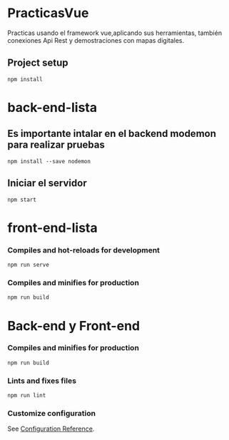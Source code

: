 # PracticasVue
Practicas usando el framework vue,aplicando sus herramientas, también conexiones Api Rest y demostraciones con mapas digitales.

## Project setup
```
npm install
```
# back-end-lista

## Es importante intalar en el backend modemon para realizar pruebas
```
npm install --save nodemon
```

## Iniciar el servidor
```
npm start
```

# front-end-lista

### Compiles and hot-reloads for development
```
npm run serve
```

### Compiles and minifies for production
```
npm run build
```

# Back-end y Front-end

### Compiles and minifies for production
```
npm run build
```

### Lints and fixes files
```
npm run lint
```

### Customize configuration
See [Configuration Reference](https://cli.vuejs.org/config/).
